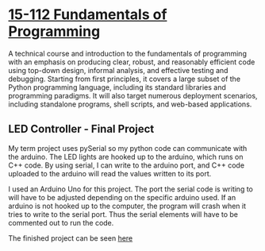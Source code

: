 # [15-112 Fundamentals of Programming](http://www.kosbie.net/cmu/spring-16/15-112/)
A technical course and introduction to the fundamentals of programming with an emphasis on producing clear, robust, and reasonably efficient code using top-down design, informal analysis, and effective testing and debugging. Starting from first principles, it covers a large subset of the Python programming language, including its standard libraries and programming paradigms. It will also target numerous deployment scenarios, including standalone programs, shell scripts, and web-based applications.

## LED Controller - Final Project

My term project uses pySerial so my python code can communicate with the arduino. The LED lights are hooked up to the arduino, which runs on C++ code. By using serial, I can write to the arduino port, and C++ code uploaded to the arduino will read the values written to its port.

I used an Arduino Uno for this project. The port the serial code is writing to will have to be adjusted depending on the specific arduino used. If an arduino is not hooked up to the computer, the program will crash when it tries to write to the serial port. Thus the serial elements will have to be commented out to run the code.

The finished project can be seen [here](https://www.arianadaly.com/programming-1/2016/12/22/programming-term-project)
